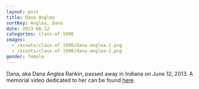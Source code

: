 ```yaml
---
layout: post
title: Dana Anglea
sortKey: Anglea, Dana
date: 2013-06-12
categories: class-of-1990
images:
  - /assets/class-of-1990/dana-anglea-1.png
  - /assets/class-of-1990/dana-anglea-2.png
gender: female
---
```

Dana, aka Dana Anglea Rankin, passed away in Indiana on June 12, 2013. A memorial video dedicated to her can be found [here](http://www.youtube.com/watch?v=KyDWCv65wMo).
